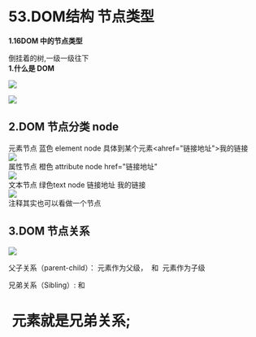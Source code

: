 # 53.DOM结构 节点类型

**1.16DOM 中的节点类型**

倒挂着的树,一级一级往下<br />**1.什么是 DOM**





![](https://cdn.nlark.com/yuque/0/2019/png/349894/1562156120277-8f22d657-a3a3-4675-b705-a86edfb906d2.png#align=left&display=inline&height=400&originHeight=400&originWidth=766&status=done&width=766)


![](https://cdn.nlark.com/yuque/0/2019/png/349894/1562156120344-67a8ba92-97e6-4984-9012-e22bb23d867c.png#align=left&display=inline&height=345&originHeight=345&originWidth=570&status=done&width=570)


[]()



<a name="55d31a8f"></a>
## 2.DOM 节点分类 node
元素节点 蓝色 element node 具体到某个元素<ahref="链接地址">我的链接</a><br />![](https://cdn.nlark.com/yuque/0/2019/jpeg/349894/1562156120409-74040870-991b-4b8c-b18c-4a44f43f8bea.jpeg#align=left&display=inline&height=62&originHeight=62&originWidth=24&status=done&width=24)<br />属性节点 橙色 attribute node	href="链接地址"<br />![](https://cdn.nlark.com/yuque/0/2019/png/349894/1562156120491-4fd4bef6-6f69-4e46-9f8c-58879ad60ce1.png#align=left&display=inline&height=755&originHeight=755&originWidth=830&status=done&width=830)<br />文本节点 绿色text node	链接地址	我的链接<br />![](https://cdn.nlark.com/yuque/0/2019/png/349894/1562156120592-c6c460ba-10d9-4c64-a7dc-6b44a07b079c.png#alt=&originHeight=578&originWidth=971)<br />注释其实也可以看做一个节点
<a name="2b195ecb"></a>
## 3.DOM 节点关系



![](https://cdn.nlark.com/yuque/0/2019/png/349894/1562156120671-dc72c8b4-67d2-4e0c-bab9-20a7ab151a85.png#align=left&display=inline&height=413&originHeight=413&originWidth=768&status=done&width=768)


父子关系（parent-child）：<html> 元素作为父级， <head> 和 <body> 元素作为子级

兄弟关系（Sibling）:<a> 和 <h1> 元素就是兄弟关系;<title> 和 <h1> 元素并不是兄弟关系
<a name="599cb214"></a>
## 4.DOM 操作的内容
拿到节点操作它<br />1.查询元素（进行操作元素、或者元素的属性、文本）

2.操作文本

3.操作属性

4.操作CSS样式（一个特殊的属性style）

5.操作元素(增删改)
